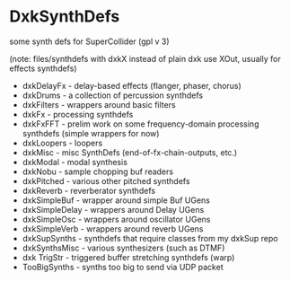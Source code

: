 # DxkSynthDefs

some synth defs for SuperCollider (gpl v 3)

(note: files/synthdefs with dxkX instead of plain dxk use XOut, usually for effects synthdefs)

- dxkDelayFx - delay-based effects (flanger, phaser, chorus)
- dxkDrums - a collection of percussion synthdefs
- dxkFilters - wrappers around basic filters 
- dxkFx - processing synthdefs
- dxkFxFFT - prelim work on some frequency-domain processing synthdefs (simple wrappers for now)
- dxkLoopers - loopers
- dxkMisc - misc SynthDefs (end-of-fx-chain-outputs, etc.)
- dxkModal - modal synthesis
- dxkNobu - sample chopping buf readers
- dxkPitched - various other pitched synthdefs
- dxkReverb - reverberator synthdefs
- dxkSimpleBuf - wrapper around simple Buf UGens
- dxkSimpleDelay - wrappers around Delay UGens
- dxkSimpleOsc - wrappers around oscillator UGens
- dxkSimpleVerb - wrappers around reverb UGens
- dxkSupSynths - synthdefs that require classes from my dxkSup repo
- dxkSynthsMisc - various synthesizers (such as DTMF)
- dxk TrigStr - triggered buffer stretching synthdefs (warp)
- TooBigSynths - synths too big to send via UDP packet

